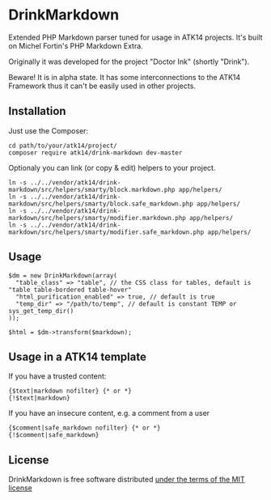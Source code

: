 DrinkMarkdown
=============

Extended PHP Markdown parser tuned for usage in ATK14 projects. It's built on Michel Fortin's PHP Markdown Extra.

Originally it was developed for the project "Doctor Ink" (shortly "Drink").

Beware! It is in alpha state. It has some interconnections to the ATK14 Framework thus it can't be easily used in other projects.

Installation
------------

Just use the Composer:

    cd path/to/your/atk14/project/
    composer require atk14/drink-markdown dev-master

Optionaly you can link (or copy & edit) helpers to your project.

    ln -s ../../vendor/atk14/drink-markdown/src/helpers/smarty/block.markdown.php app/helpers/
    ln -s ../../vendor/atk14/drink-markdown/src/helpers/smarty/block.safe_markdown.php app/helpers/
    ln -s ../../vendor/atk14/drink-markdown/src/helpers/smarty/modifier.markdown.php app/helpers/
    ln -s ../../vendor/atk14/drink-markdown/src/helpers/smarty/modifier.safe_markdown.php app/helpers/

Usage
-----

    $dm = new DrinkMarkdown(array(
      "table_class" => "table", // the CSS class for tables, default is "table table-bordered table-hover"
      "html_purification_enabled" => true, // default is true
      "temp_dir" => "/path/to/temp", // default is constant TEMP or sys_get_temp_dir()
    ));

    $html = $dm->transform($markdown);

Usage in a ATK14 template
-------------------------

If you have a trusted content:

    {$text|markdown nofilter} {* or *}
    {!$text|markdown}

If you have an insecure content, e.g. a comment from a user

    {$comment|safe_markdown nofilter} {* or *}
    {!$comment|safe_markdown}

License
-------

DrinkMarkdown is free software distributed [under the terms of the MIT license](http://www.opensource.org/licenses/mit-license)
